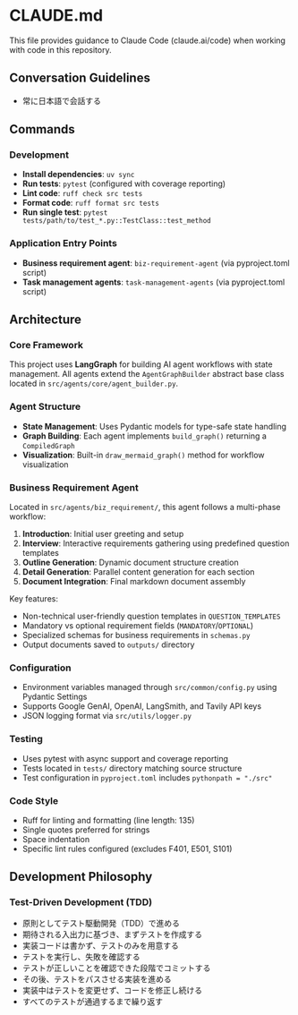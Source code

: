 # CLAUDE.md

This file provides guidance to Claude Code (claude.ai/code) when working with code in this repository.

## Conversation Guidelines
- 常に日本語で会話する

## Commands

### Development
- **Install dependencies**: `uv sync`
- **Run tests**: `pytest` (configured with coverage reporting)
- **Lint code**: `ruff check src tests`
- **Format code**: `ruff format src tests`
- **Run single test**: `pytest tests/path/to/test_*.py::TestClass::test_method`

### Application Entry Points
- **Business requirement agent**: `biz-requirement-agent` (via pyproject.toml script)
- **Task management agents**: `task-management-agents` (via pyproject.toml script)

## Architecture

### Core Framework
This project uses **LangGraph** for building AI agent workflows with state management. All agents extend the `AgentGraphBuilder` abstract base class located in `src/agents/core/agent_builder.py`.

### Agent Structure
- **State Management**: Uses Pydantic models for type-safe state handling
- **Graph Building**: Each agent implements `build_graph()` returning a `CompiledGraph`
- **Visualization**: Built-in `draw_mermaid_graph()` method for workflow visualization

### Business Requirement Agent
Located in `src/agents/biz_requirement/`, this agent follows a multi-phase workflow:
1. **Introduction**: Initial user greeting and setup
2. **Interview**: Interactive requirements gathering using predefined question templates
3. **Outline Generation**: Dynamic document structure creation
4. **Detail Generation**: Parallel content generation for each section
5. **Document Integration**: Final markdown document assembly

Key features:
- Non-technical user-friendly question templates in `QUESTION_TEMPLATES`
- Mandatory vs optional requirement fields (`MANDATORY`/`OPTIONAL`)
- Specialized schemas for business requirements in `schemas.py`
- Output documents saved to `outputs/` directory

### Configuration
- Environment variables managed through `src/common/config.py` using Pydantic Settings
- Supports Google GenAI, OpenAI, LangSmith, and Tavily API keys
- JSON logging format via `src/utils/logger.py`

### Testing
- Uses pytest with async support and coverage reporting
- Tests located in `tests/` directory matching source structure
- Test configuration in `pyproject.toml` includes `pythonpath = "./src"`

### Code Style
- Ruff for linting and formatting (line length: 135)
- Single quotes preferred for strings
- Space indentation
- Specific lint rules configured (excludes F401, E501, S101)

## Development Philosophy

### Test-Driven Development (TDD)
- 原則としてテスト駆動開発（TDD）で進める
- 期待される入出力に基づき、まずテストを作成する
- 実装コードは書かず、テストのみを用意する
- テストを実行し、失敗を確認する
- テストが正しいことを確認できた段階でコミットする
- その後、テストをパスさせる実装を進める
- 実装中はテストを変更せず、コードを修正し続ける
- すべてのテストが通過するまで繰り返す

